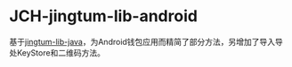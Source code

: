 # JCH-jingtum-lib-android
基于[jingtum-lib-java](https://github.com/swtcpro/jingtum-lib-java)，为Android钱包应用而精简了部分方法，另增加了导入导处KeyStore和二维码方法。
